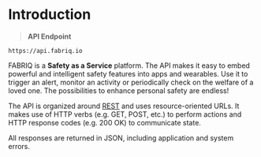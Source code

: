 # Introduction

> **API Endpoint**

```text
https://api.fabriq.io
```


FABRIQ is a **Safety as a Service** platform.  The API makes it easy to embed powerful and intelligent safety
features into apps and wearables.  Use it to trigger an alert, monitor an activity or periodically check on
the welfare of a loved one.  The possibilities to enhance personal safety are endless!

The API is organized around [REST](http://en.wikipedia.org/wiki/Representational_State_Transfer) and uses
resource-oriented URLs. It makes use of HTTP verbs (e.g. GET, POST, etc.) to perform actions and
HTTP response codes (e.g. 200 OK) to communicate state.

All responses are returned in JSON, including application and system errors.
